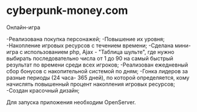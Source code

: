 # cyberpunk-money.com
Онлайн-игра

-Реализована покупка персонажей;
-Повышение их уровня;
-Накопление игровых ресурсов с течением времени;
-Сделана мини-игра с использованием php, Ajax - "Таблица шульте", где нужно выбирать последовательно числа от 1 до 90
на самый быстрый результат по времени среди всех игроков;
-Реализован ежедневный сбор бонусов с накопительной системой по дням;
-Гонка лидеров за разные периоды (24 часа- 365 дней), по которой определяется, кому начислять повышенный процент накопления игровых ресурсов;
-Создан красочный дизайн;

Для запуска приложения необходим OpenServer.
